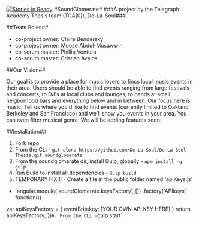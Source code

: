 [![Stories in Ready](https://badge.waffle.io/De-La-Soul/De-La-Soul-Thesis.png?label=ready&title=Ready)](https://waffle.io/De-La-Soul/De-La-Soul-Thesis)
#SoundGlomerate#
###A project by the Telegraph Academy Thesis team (TGA[0]), De-La-Soul###

##Team Roles##
- co-project owner: Claire Bendersky
- co-project owner: Moose Abdul-Musawwir
- co-scrum master: Phillip Ventura
- co-scrum master: Cristian Avalos

##Our Vision##

Our goal is to provide a place for music lovers to fincs local music events in their area. Users should be able to find events ranging from large festivals and concerts, to DJ's at local clubs and lounges, to bands at small neigborhood bars and everything below and in between. Our focus here is music. Tell us where you'd like to find events (currently limited to Oakland, Berkeley and San Francisco) and we'll show you events in your area. You can even filter musical genre. We will be adding features soon. 

##Installation##

1. Fork repo
2. From the CLi - `git clone https://github.com/De-La-Soul/De-La-Soul-Thesis.git soundglomerate` 
3. From the soundglomerate dir, install Gulp, globally - `npm install -g gulp`
4. Run Build to install all dependencies - `Gulp build`
5. TEMPORARY FIX!!! - Create a file in the public folder named 'apiKeys.js'
  - `angular.module('soundGlomerate.keysFactory', [])
​
.factory('APIkeys', function(){
  
  var apiKeysFactory = {
    eventBritekey: [YOUR OWN API KEY HERE]
  }
​
  return apiKeysFactory;
})`
6. From the CLi - `gulp start`

